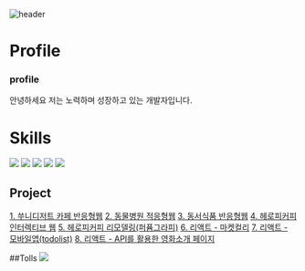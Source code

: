 
![header](https://capsule-render.vercel.app/api?type=waving&color=0:30cfd0,100:330867&height=250&section=header&text=HyunJi%20KIM&fontSize=90&fontColor=f5f7fa)

# Profile

### profile

안녕하세요 저는 노력하며 성장하고 있는 개발자입니다.

# Skills

<img src="https://img.shields.io/badge/HTML5-E34F26?style=flat-square&logo=HTML5&logoColor=white"/></a>
<img src="https://img.shields.io/badge/CSS3-1572B6?style=flat-square&logo=CSS3&logoColor=white"/></a>
<img src="https://img.shields.io/badge/JavaScript-F7DF1E?style=flat-square&logo=JavaScript&logoColor=white"/></a>
<img src="https://img.shields.io/badge/jQuery-0769AD?style=flat-square&logo=jQuery&logoColor=white"/></a>
<img src="https://img.shields.io/badge/React-61DAFB?style=flat-square&logo=React&logoColor=white"/></a>

## Project
[1. 쑤니디저트 카페 반응형웹]()
[2. 동물병원 적응형웹]()
[3. 동서식품 반응형웹]()
[4. 헤로피커피 인터렉티브 웹]()
[5. 헤로피커피 리모델링(퍼퓸그라피)]()
[6. 리액트 - 마켓컬리]()
[7. 리액트 - 모바일앱(todolist)]()
[8. 리액트 - API를 활용한 영화소개 페이지]()

##Tolls
<img src="https://img.shields.io/badge/Figma-F24E1E?style=flat-square&logo=Figma&logoColor=white"/></a>
